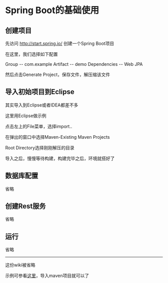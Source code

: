 # Spring Boot的基础使用

## 创建项目

先访问 http://start.spring.io/ 创建一个Spring Boot项目 

在这里，我们选择如下配置

Group -- com.example
Artifact -- demo
Dependencies -- Web JPA

然后点击Generate Project，保存文件，解压缩该文件

## 导入初始项目到Eclipse
其实导入到Eclipse或者IDEA都差不多

这里用Eclipse做示例

点击左上的File菜单，选择import..

在弹出的窗口中选择Maven-Existing Maven Projects

Root Directory选择刚刚解压的目录

导入之后，慢慢等待构建，构建完毕之后，环境就搭好了

## 数据库配置

省略

## 创建Rest服务

省略

## 运行

省略

---

这份wiki被省略

示例可参看[这里](https://github.com/Soontao/dbtest)，导入maven项目就可以了
